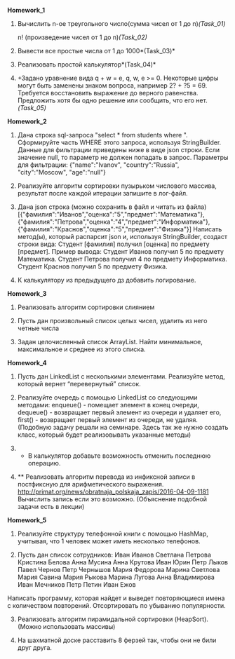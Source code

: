 **Homework_1**

1. Вычислить n-ое треугольного число(сумма чисел от 1 до n)*(Task_01)*

    n! (произведение чисел от 1 до n)*(Task_02)*

2. Вывести все простые числа от 1 до 1000*(Task_03)*
3. Реализовать простой калькулятор*(Task_04)*
4. +Задано уравнение вида q + w = e, q, w, e >= 0. Некоторые цифры могут быть заменены знаком вопроса, например 2? + ?5 = 69. Требуется восстановить выражение до верного равенства. Предложить хотя бы одно решение или сообщить, что его нет.*(Task_05)*


**Homework_2**


1. Дана строка sql-запроса "select * from students where ". Сформируйте часть WHERE этого запроса, используя StringBuilder. Данные для фильтрации приведены ниже в виде json строки.
Если значение null, то параметр не должен попадать в запрос.
Параметры для фильтрации: {"name":"Ivanov", "country":"Russia", "city":"Moscow", "age":"null"}

2. Реализуйте алгоритм сортировки пузырьком числового массива, результат после каждой итерации запишите в лог-файл.

3. Дана json строка (можно сохранить в файл и читать из файла)
[{"фамилия":"Иванов","оценка":"5","предмет":"Математика"},{"фамилия":"Петрова","оценка":"4","предмет":"Информатика"},{"фамилия":"Краснов","оценка":"5","предмет":"Физика"}]
Написать метод(ы), который распарсит json и, используя StringBuilder, создаст строки вида: Студент [фамилия] получил [оценка] по предмету [предмет].
Пример вывода:
Студент Иванов получил 5 по предмету Математика.
Студент Петрова получил 4 по предмету Информатика.
Студент Краснов получил 5 по предмету Физика.

4. К калькулятору из предыдущего дз добавить логирование.


**Homework_3**


1. Реализовать алгоритм сортировки слиянием

2. Пусть дан произвольный список целых чисел, удалить из него четные числа

3. Задан целочисленный список ArrayList. Найти минимальное, максимальное и среднее из этого списка.


**Homework_4**


1. Пусть дан LinkedList с несколькими элементами. Реализуйте метод, который вернет “перевернутый” список.

2. Реализуйте очередь с помощью LinkedList со следующими методами:
enqueue() - помещает элемент в конец очереди,
dequeue() - возвращает первый элемент из очереди и удаляет его,
first() - возвращает первый элемент из очереди, не удаляя.
(Подобную задачу решали на семинаре. Здесь так же нужно создать класс, который будет реализовывать указанные методы)

3. * В калькулятор добавьте возможность отменить последнюю операцию.

4. ** Реализовать алгоритм перевода из инфиксной записи в постфиксную для арифметического выражения. http://primat.org/news/obratnaja_polskaja_zapis/2016-04-09-1181 Вычислить запись если это возможно. (Объяснение подобной задачи есть в лекции)

**Homework_5**

1. Реализуйте структуру телефонной книги с помощью HashMap, учитывая, что 1 человек может иметь несколько телефонов.

2. Пусть дан список сотрудников:
Иван Иванов
Светлана Петрова
Кристина Белова
Анна Мусина
Анна Крутова
Иван Юрин
Петр Лыков
Павел Чернов
Петр Чернышов
Мария Федорова
Марина Светлова
Мария Савина
Мария Рыкова
Марина Лугова
Анна Владимирова
Иван Мечников
Петр Петин
Иван Ежов

Написать программу, которая найдет и выведет повторяющиеся имена с количеством повторений. Отсортировать по убыванию популярности.

3. Реализовать алгоритм пирамидальной сортировки (HeapSort). (Можно использовать массивы)

4. На шахматной доске расставить 8 ферзей так, чтобы они не били друг друга.